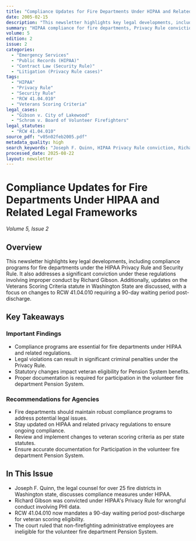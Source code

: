 ```yaml
---
title: "Compliance Updates for Fire Departments Under HIPAA and Related Legal Frameworks"
date: 2005-02-15
description: "This newsletter highlights key legal developments, including compliance programs for fire departments under the HIPAA Privacy Rule and Security Rule. It also addresses a significant conviction under these regulations involving improper conduct by Richard Gibson. Additionally, updates on the Veterans Scoring Criteria statute in Washington State are discussed, with a focus on changes to RCW 41.04.010 requiring a 90-day waiting period post-discharge."
summary: "HIPAA compliance for fire departments, Privacy Rule convictions, Veterans Scoring Criteria updates, and RCW 41.04.010 changes."
volume: 5
edition: 2
issue: 2
categories:
  - "Emergency Services"
  - "Public Records (HIPAA)"
  - "Contract Law (Security Rule)"
  - "Litigation (Privacy Rule cases)"
tags:
  - "HIPAA"
  - "Privacy Rule"
  - "Security Rule"
  - "RCW 41.04.010"
  - "Veterans Scoring Criteria"
legal_cases:
  - "Gibson v. City of Lakewood"
  - "Schrom v. Board of Volunteer Firefighters"
legal_statutes:
  - "RCW 41.04.010"
source_pdf: "v05n02feb2005.pdf"
metadata_quality: high
search_keywords: "Joseph F. Quinn, HIPAA Privacy Rule conviction, Richard Gibson case, RCW 41.04.010, Veterans Scoring Criteria..."
processed_date: 2025-08-22
layout: newsletter
---
```


# Compliance Updates for Fire Departments Under HIPAA and Related Legal Frameworks

*Volume 5, Issue 2*

## Overview

This newsletter highlights key legal developments, including compliance programs for fire departments under the HIPAA Privacy Rule and Security Rule. It also addresses a significant conviction under these regulations involving improper conduct by Richard Gibson. Additionally, updates on the Veterans Scoring Criteria statute in Washington State are discussed, with a focus on changes to RCW 41.04.010 requiring a 90-day waiting period post-discharge.

## Key Takeaways

### Important Findings

- Compliance programs are essential for fire departments under HIPAA and related regulations.
- Legal violations can result in significant criminal penalties under the Privacy Rule.
- Statutory changes impact veteran eligibility for Pension System benefits.
- Proper documentation is required for participation in the volunteer fire department Pension System.

### Recommendations for Agencies

- Fire departments should maintain robust compliance programs to address potential legal issues.
- Stay updated on HIPAA and related privacy regulations to ensure ongoing compliance.
- Review and implement changes to veteran scoring criteria as per state statutes.
- Ensure accurate documentation for Participation in the volunteer fire department Pension System.

## In This Issue

- Joseph F. Quinn, the legal counsel for over 25 fire districts in Washington state, discusses compliance measures under HIPAA.
- Richard Gibson was convicted under HIPAA's Privacy Rule for wrongful conduct involving PHI data.
- RCW 41.04.010 now mandates a 90-day waiting period post-discharge for veteran scoring eligibility.
- The court ruled that non-firefighting administrative employees are ineligible for the volunteer fire department Pension System.

